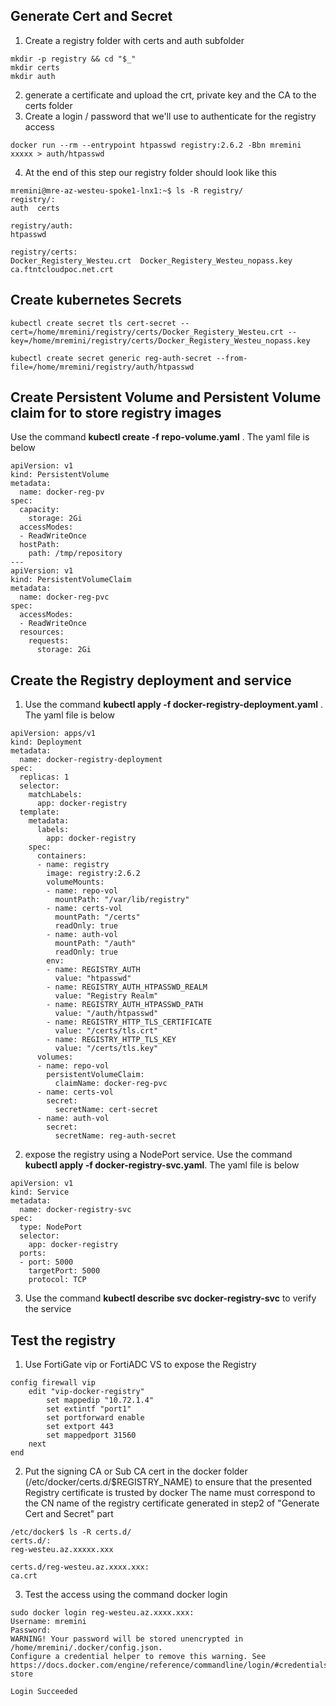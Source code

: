 ## Generate Cert and Secret

1. Create a registry folder with certs and auth subfolder

```
mkdir -p registry && cd "$_"
mkdir certs
mkdir auth
```

2. generate a certificate and upload the crt, private key and the CA to the certs folder
3. Create a login / password that we'll use to authenticate for the registry access 

```
docker run --rm --entrypoint htpasswd registry:2.6.2 -Bbn mremini xxxxx > auth/htpasswd
```

4. At the end of this step our registry folder should look like this

```
mremini@mre-az-westeu-spoke1-lnx1:~$ ls -R registry/
registry/:
auth  certs

registry/auth:
htpasswd

registry/certs:
Docker_Registery_Westeu.crt  Docker_Registery_Westeu_nopass.key  ca.ftntcloudpoc.net.crt

```


## Create kubernetes Secrets

```
kubectl create secret tls cert-secret --cert=/home/mremini/registry/certs/Docker_Registery_Westeu.crt --key=/home/mremini/registry/certs/Docker_Registery_Westeu_nopass.key

kubectl create secret generic reg-auth-secret --from-file=/home/mremini/registry/auth/htpasswd
```

## Create Persistent Volume and Persistent Volume claim for to store registry images
Use the command  **kubectl create -f repo-volume.yaml** . The yaml file is below

```
apiVersion: v1
kind: PersistentVolume
metadata:
  name: docker-reg-pv
spec:
  capacity:
    storage: 2Gi
  accessModes:
  - ReadWriteOnce
  hostPath:
    path: /tmp/repository
---
apiVersion: v1
kind: PersistentVolumeClaim
metadata:
  name: docker-reg-pvc
spec:
  accessModes:
  - ReadWriteOnce
  resources:
    requests:
      storage: 2Gi

```

## Create the Registry deployment and service
1. Use the command  **kubectl apply -f docker-registry-deployment.yaml** . The yaml file is below

```
apiVersion: apps/v1
kind: Deployment
metadata:
  name: docker-registry-deployment
spec:
  replicas: 1
  selector:
    matchLabels:
      app: docker-registry
  template:
    metadata:
      labels:
        app: docker-registry
    spec:
      containers:
      - name: registry
        image: registry:2.6.2
        volumeMounts:
        - name: repo-vol
          mountPath: "/var/lib/registry"
        - name: certs-vol
          mountPath: "/certs"
          readOnly: true
        - name: auth-vol
          mountPath: "/auth"
          readOnly: true
        env:
        - name: REGISTRY_AUTH
          value: "htpasswd"
        - name: REGISTRY_AUTH_HTPASSWD_REALM
          value: "Registry Realm"
        - name: REGISTRY_AUTH_HTPASSWD_PATH
          value: "/auth/htpasswd"
        - name: REGISTRY_HTTP_TLS_CERTIFICATE
          value: "/certs/tls.crt"
        - name: REGISTRY_HTTP_TLS_KEY
          value: "/certs/tls.key"
      volumes:
      - name: repo-vol
        persistentVolumeClaim:
          claimName: docker-reg-pvc
      - name: certs-vol
        secret:
          secretName: cert-secret
      - name: auth-vol
        secret:
          secretName: reg-auth-secret
```

2. expose the registry using a NodePort service.  Use the command **kubectl apply -f docker-registry-svc.yaml**. The yaml file is below
```
apiVersion: v1
kind: Service
metadata:
  name: docker-registry-svc
spec:
  type: NodePort
  selector:
    app: docker-registry
  ports:
  - port: 5000
    targetPort: 5000
    protocol: TCP
```

3. Use the command **kubectl describe svc docker-registry-svc** to verify the service

## Test the registry

1. Use FortiGate vip or FortiADC VS to expose the Registry

```
config firewall vip
    edit "vip-docker-registry"
        set mappedip "10.72.1.4"
        set extintf "port1"
        set portforward enable
        set extport 443
        set mappedport 31560
    next
end
```
2. Put the signing CA or Sub CA cert in the docker folder (/etc/docker/certs.d/$REGISTRY_NAME) to ensure that the presented Registry certificate is trusted by docker
The name must correspond to the CN name of the registry certificate generated in step2 of "Generate Cert and Secret" part

```
/etc/docker$ ls -R certs.d/
certs.d/:
reg-westeu.az.xxxxx.xxx

certs.d/reg-westeu.az.xxxx.xxx:
ca.crt

```

3. Test the access using the command docker login

```
sudo docker login reg-westeu.az.xxxx.xxx:
Username: mremini
Password: 
WARNING! Your password will be stored unencrypted in /home/mremini/.docker/config.json.
Configure a credential helper to remove this warning. See
https://docs.docker.com/engine/reference/commandline/login/#credentials-store

Login Succeeded

```